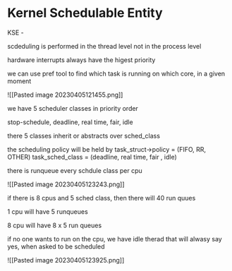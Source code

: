 
# Kernel Schedulable Entity

KSE - 

scdeduling is performed in the thread level not in the process level

hardware interrupts always have the higest priority

we can use pref tool to find which task is running on which core, in a given moment

![[Pasted image 20230405121455.png]]

we have 5 scheduler classes in priority order

stop-schedule,
deadline,
real time,
fair,
idle

there 5 classes inherit or abstracts over sched_class

the scheduling policy will be held by 
task_struct->policy = (FIFO, RR, OTHER)
task_sched_class = (deadline, real time, fair , idle)

there is runqueue every schdule class per cpu

![[Pasted image 20230405123243.png]]


if there is 8 cpus and 5 sched class, then there will 40 run quues

1 cpu will have 5 runqueues

8 cpu will have 8 x 5 run queues



if no one wants to run on the cpu, we have idle therad that will  alwasy say yes, when asked to be scheduled

![[Pasted image 20230405123925.png]]
